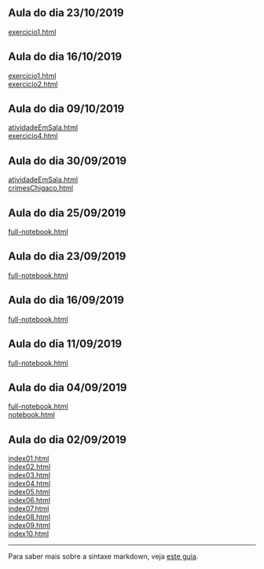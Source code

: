 ## Aula do dia 23/10/2019
[exercicio1.html](d3_interactive/index.html)<br>

## Aula do dia 16/10/2019
[exercicio1.html](d3_color/index.html)<br>
[exercicio2.html](d3_color2/index.html)<br>

## Aula do dia 09/10/2019
[atividadeEmSala.html](d3_network/index.html)<br>
[exercicio4.html](d3_network2/index.html)<br>

## Aula do dia 30/09/2019

[atividadeEmSala.html](d3_leaflet/index.html)<br>
[crimesChigaco.html](d3_leaflet_chigaco/index.html)<br>

## Aula do dia 25/09/2019

[full-notebook.html](d3_crossfilter_2/full-notebook.html)<br>

## Aula do dia 23/09/2019

[full-notebook.html](d3_crossfilter/full-notebook.html)<br>

## Aula do dia 16/09/2019

[full-notebook.html](d3_transition/full-notebook.html)<br>

## Aula do dia 11/09/2019

[full-notebook.html](d3_scale/full-notebook.html)<br>

## Aula do dia 04/09/2019

[full-notebook.html](d3_intro/full-notebook.html)<br>
[notebook.html](d3_intro/notebook.html)<br>

## Aula do dia 02/09/2019

[index01.html](basic/index01.html)<br>
[index02.html](basic/index02.html)<br>
[index03.html](basic/index03.html)<br>
[index04.html](basic/index04.html)<br>
[index05.html](basic/index05.html)<br>
[index06.html](basic/index06.html)<br>
[index07.html](basic/index07.html)<br>
[index08.html](basic/index08.html)<br>
[index09.html](basic/index09.html)<br>
[index10.html](basic/index10.html)<br>

---
Para saber mais sobre a sintaxe markdown, veja [este guia](https://guides.github.com/features/mastering-markdown/).